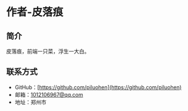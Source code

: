 # 作者-皮落痕

## 简介

皮落痕，前端一只菜，浮生一大白。

## 联系方式

- GitHub：[https://github.com/piluohen](https://github.com/piluohen)
- 邮箱：<1012106967@qq.com>
- 地址：郑州市
